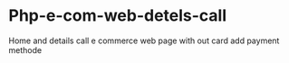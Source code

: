 # Php-e-com-web-detels-call
Home and details call e commerce web page  with out card add payment methode
